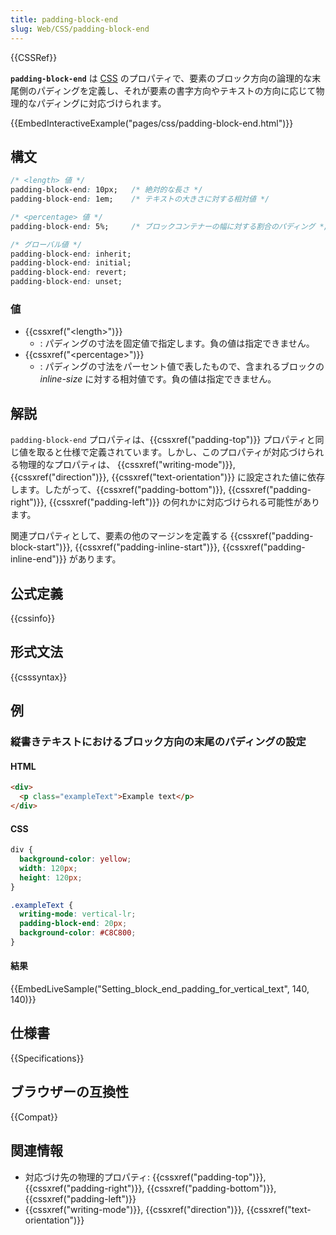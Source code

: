 ```yaml
---
title: padding-block-end
slug: Web/CSS/padding-block-end
---
```

{{CSSRef}}

**`padding-block-end`** は [CSS](/ja/docs/Web/CSS) のプロパティで、要素のブロック方向の論理的な末尾側のパディングを定義し、それが要素の書字方向やテキストの方向に応じて物理的なパディングに対応づけられます。

{{EmbedInteractiveExample("pages/css/padding-block-end.html")}}

## 構文

```css
/* <length> 値 */
padding-block-end: 10px;   /* 絶対的な長さ */
padding-block-end: 1em;    /* テキストの大きさに対する相対値 */

/* <percentage> 値 */
padding-block-end: 5%;     /* ブロックコンテナーの幅に対する割合のパディング */

/* グローバル値 */
padding-block-end: inherit;
padding-block-end: initial;
padding-block-end: revert;
padding-block-end: unset;
```

### 値

- {{cssxref("&lt;length&gt;")}}
  - : パディングの寸法を固定値で指定します。負の値は指定できません。
- {{cssxref("&lt;percentage&gt;")}}
  - : パディングの寸法をパーセント値で表したもので、含まれるブロックの _inline-size_ に対する相対値です。負の値は指定できません。

## 解説

`padding-block-end` プロパティは、{{cssxref("padding-top")}} プロパティと同じ値を取ると仕様で定義されています。しかし、このプロパティが対応づけられる物理的なプロパティは、 {{cssxref("writing-mode")}}, {{cssxref("direction")}}, {{cssxref("text-orientation")}} に設定された値に依存します。したがって、{{cssxref("padding-bottom")}}, {{cssxref("padding-right")}}, {{cssxref("padding-left")}} の何れかに対応づけられる可能性があります。

関連プロパティとして、要素の他のマージンを定義する {{cssxref("padding-block-start")}}, {{cssxref("padding-inline-start")}}, {{cssxref("padding-inline-end")}} があります。

## 公式定義

{{cssinfo}}

## 形式文法

{{csssyntax}}

## 例

<h3 id="Setting_block_end_padding_for_vertical_text">縦書きテキストにおけるブロック方向の末尾のパディングの設定</h3>

#### HTML

```html
<div>
  <p class="exampleText">Example text</p>
</div>
```

#### CSS

```css
div {
  background-color: yellow;
  width: 120px;
  height: 120px;
}

.exampleText {
  writing-mode: vertical-lr;
  padding-block-end: 20px;
  background-color: #C8C800;
}
```

#### 結果

{{EmbedLiveSample("Setting_block_end_padding_for_vertical_text", 140, 140)}}

## 仕様書

{{Specifications}}

## ブラウザーの互換性

{{Compat}}

## 関連情報

- 対応づけ先の物理的プロパティ: {{cssxref("padding-top")}}, {{cssxref("padding-right")}}, {{cssxref("padding-bottom")}}, {{cssxref("padding-left")}}
- {{cssxref("writing-mode")}}, {{cssxref("direction")}}, {{cssxref("text-orientation")}}
